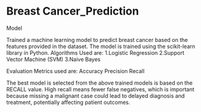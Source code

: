 # Breast Cancer_Prediction

Model

Trained a machine learning model to predict breast cancer based on the features provided in the dataset. The model is trained using the scikit-learn library in Python.
Algorithms Used are:
1.Logistic Regression
2.Support Vector Machine (SVM)
3.Naive Bayes

Evaluation Metrics used are:
Accuracy
Precision
Recall

The best model is selected from the above trained models is based on the RECALL value. High recall means fewer false negatives, which is important because missing a malignant case could lead to delayed diagnosis and treatment, potentially affecting patient outcomes.
